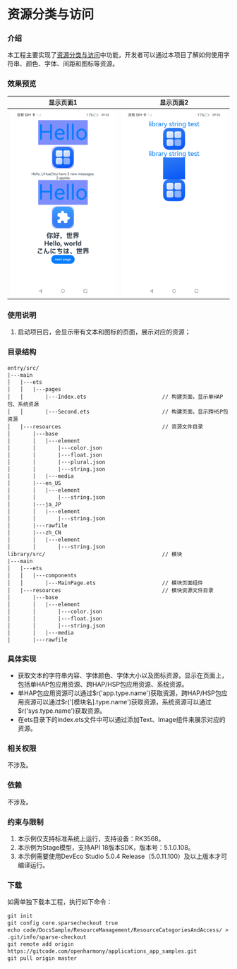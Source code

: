 # 资源分类与访问

### 介绍

本工程主要实现了[资源分类与访问](https://gitcode.com/openharmony/docs/blob/master/zh-cn/application-dev/quick-start/resource-categories-and-access.md)中功能，开发者可以通过本项目了解如何使用字符串、颜色、字体、间距和图标等资源。

### 效果预览

| 显示页面1                               | 显示页面2                                             |
|-------------------------------------|---------------------------------------------------|
| ![](screenshots/ResourceCategoriesAndAccess1.png) | ![](screenshots/ResourceCategoriesAndAccess2.png) |

### 使用说明

1. 启动项目后，会显示带有文本和图标的页面，展示对应的资源；

### 目录结构

```
entry/src/
|---main
│   |---ets
│   │   |---pages
│   │       |---Index.ets                        // 构建页面，显示单HAP包、系统资源
│   │       |---Second.ets                       // 构建页面，显示跨HSP包资源
│   |---resources                                // 资源文件目录
│       |---base
│       │   |---element
│       │       |---color.json
│       │       |---float.json
│       │       |---plural.json
│       │       |---string.json
│       │   |---media
│       |---en_US
│       │   |---element
│       │       |---string.json
│       |---ja_JP
│       │   |---element
│       │       |---string.json
│       |---rawfile
│       |---zh_CN
│       │   |---element
│       │       |---string.json
library/src/                                     // 模块
|---main
│   |---ets
│   │   |---components
│   │       |---MainPage.ets                     // 模块页面组件
│   |---resources                                // 模块资源文件目录
│       |---base
│       │   |---element
│       │       |---color.json
│       │       |---float.json
│       │       |---string.json
│       │   |---media
│       |---rawfile
```

### 具体实现

- 获取文本的字符串内容、字体颜色、字体大小以及图标资源，显示在页面上，包括单HAP包应用资源、跨HAP/HSP包应用资源、系统资源。
- 单HAP包应用资源可以通过\$r('app.type.name')获取资源，跨HAP/HSP包应用资源可以通过\$r('[模块名].type.name')获取资源，系统资源可以通过\$r('sys.type.name')获取资源。
- 在ets目录下的index.ets文件中可以通过添加Text、Image组件来展示对应的资源。

### 相关权限

不涉及。

### 依赖

不涉及。

### 约束与限制

1. 本示例仅支持标准系统上运行，支持设备：RK3568。
2. 本示例为Stage模型，支持API 18版本SDK，版本号：5.1.0.108。
3. 本示例需要使用DevEco Studio 5.0.4 Release（5.0.11.100）及以上版本才可编译运行。

### 下载

如需单独下载本工程，执行如下命令：

```
git init
git config core.sparsecheckout true
echo code/DocsSample/ResourceManagement/ResourceCategoriesAndAccess/ > .git/info/sparse-checkout
git remote add origin https://gitcode.com/openharmony/applications_app_samples.git
git pull origin master
```
